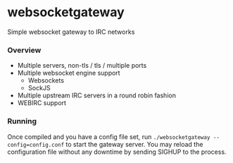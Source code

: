 # websocketgateway
Simple websocket gateway to IRC networks

### Overview
* Multiple servers, non-tls / tls / multiple ports
* Multiple websocket engine support
    * Websockets
    * SockJS
* Multiple upstream IRC servers in a round robin fashion
* WEBIRC support

### Running
Once compiled and you have a config file set, run `./websocketgateway --config=config.conf` to start the gateway server. You may reload the configuration file without any downtime by sending SIGHUP to the process.
